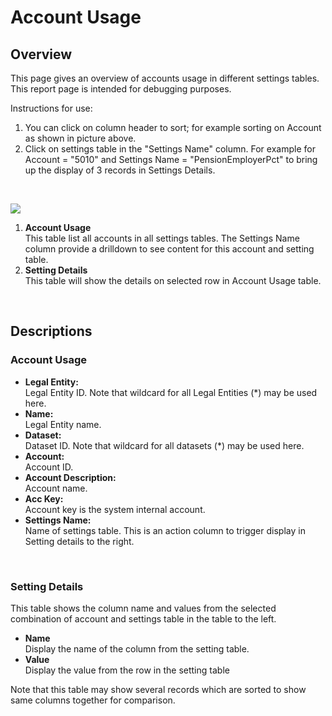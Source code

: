 # Account Usage
## Overview
This page gives an overview of accounts usage in different settings tables. This report page is intended for debugging purposes.

Instructions for use:

1. You can click on column header to sort; for example sorting on Account as shown in picture above.
2. Click on settings table in the "Settings Name" column. For example for Account = "5010" and Settings Name = "PensionEmployerPct" to bring up the display of 3 records in Settings Details.
<br/>

![](https://profitbasedocs.blob.core.windows.net/plannerimages/finance-settings-account-usage.jpg)

1. **Account Usage**<br/>
This table list all accounts in all settings tables. The Settings Name column provide a drilldown to see content for this account and setting table.
2. **Setting Details**<br/>
This table will show the details on selected row in Account Usage table.
<br/>

## Descriptions
### Account Usage

- **Legal Entity:**<br/>
Legal Entity ID. Note that wildcard for all Legal Entities (*) may be used here.
- **Name:**<br/>
Legal Entity name.
- **Dataset:**<br/>
Dataset ID. Note that wildcard for all datasets (*) may be used here.
- **Account:**<br/>
Account ID.
- **Account Description:**<br/>
Account name.
- **Acc Key:**<br/>
Account key is the system internal account.
- **Settings Name:**<br/>
Name of settings table. This is an action column to trigger display in Setting details to the right.

<br/>

### Setting Details
This table shows the column name and values from the selected combination of account and settings table in the table to the left.

- **Name**<br/>
Display the name of the column from the setting table.
- **Value**<br/>
Display the value from the row in the setting table

Note that this table may show several records which are sorted to show same columns together for comparison.

